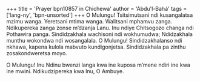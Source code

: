 +++
title = 'Prayer bpn10857 in Chichewa'
author = 'Abdu'l-Bahá'
tags = ['lang-ny', 'bpn-unsorted']
+++
O Mulungu! Tsitsimutsani ndi kusangalatsa mzimu wanga.  Yeretsani mtima wanga.  Walitsani mphamvu zanga.  Ndikupereka zanga zonse m’dzanja Lanu.  Inu ndiye Chitsogozo changa ndi Pothawira panga.  Sindidzakhala wachisoni ndi wokhumudwa; Ndidzakhala munthu wokondwa ndi wosangalala.  O Mulungu! Sindidzakhalanso ndi nkhawa, kapena kulola mabvuto kundigonjetsa.  Sindidzakhala pa zinthu zosakondweretsa moyo. 

O Mulungu! Inu Ndinu bwenzi langa kwa ine kuposa m’mene ndiri ine kwa ine mwini.  Ndikudzipereka kwa Inu, O Ambuye.
